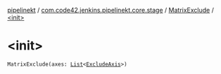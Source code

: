 [pipelinekt](../../index.md) / [com.code42.jenkins.pipelinekt.core.stage](../index.md) / [MatrixExclude](index.md) / [&lt;init&gt;](./-init-.md)

# &lt;init&gt;

`MatrixExclude(axes: `[`List`](https://kotlinlang.org/api/latest/jvm/stdlib/kotlin.collections/-list/index.html)`<`[`ExcludeAxis`](../-exclude-axis/index.md)`>)`